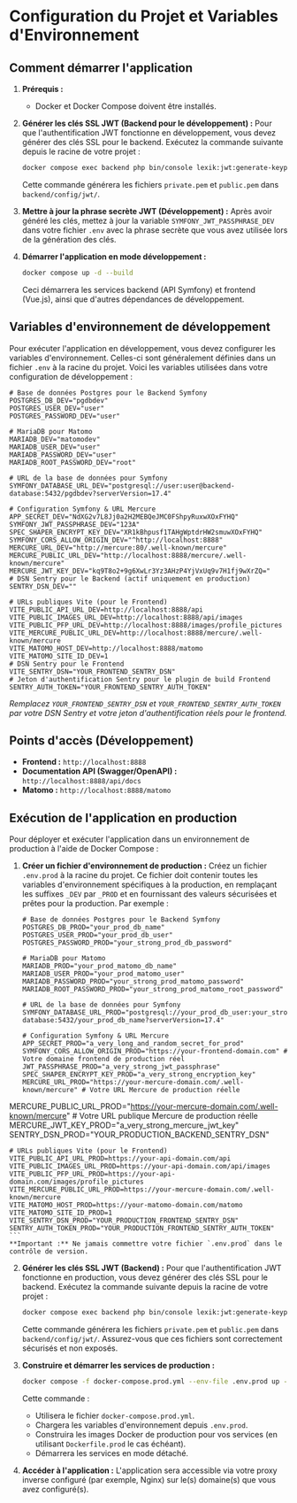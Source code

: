 # Configuration du Projet et Variables d'Environnement

## Comment démarrer l'application

1.  **Prérequis :**
    -   Docker et Docker Compose doivent être installés.

2.  **Générer les clés SSL JWT (Backend pour le développement) :**
    Pour que l'authentification JWT fonctionne en développement, vous devez générer des clés SSL pour le backend. Exécutez la commande suivante depuis le racine de votre projet :
    ```bash
    docker compose exec backend php bin/console lexik:jwt:generate-keypair --overwrite
    ```
    Cette commande générera les fichiers `private.pem` et `public.pem` dans `backend/config/jwt/`.

3.  **Mettre à jour la phrase secrète JWT (Développement) :**
    Après avoir généré les clés, mettez à jour la variable `SYMFONY_JWT_PASSPHRASE_DEV` dans votre fichier `.env` avec la phrase secrète que vous avez utilisée lors de la génération des clés.

4.  **Démarrer l'application en mode développement :**
    ```sh
    docker compose up -d --build
    ```
    Ceci démarrera les services backend (API Symfony) et frontend (Vue.js), ainsi que d'autres dépendances de développement.

## Variables d'environnement de développement

Pour exécuter l'application en développement, vous devez configurer les variables d'environnement. Celles-ci sont généralement définies dans un fichier `.env` à la racine du projet. Voici les variables utilisées dans votre configuration de développement :

```
# Base de données Postgres pour le Backend Symfony
POSTGRES_DB_DEV="pgdbdev"
POSTGRES_USER_DEV="user"
POSTGRES_PASSWORD_DEV="user"

# MariaDB pour Matomo
MARIADB_DEV="matomodev"
MARIADB_USER_DEV="user"
MARIADB_PASSWORD_DEV="user"
MARIADB_ROOT_PASSWORD_DEV="root"

# URL de la base de données pour Symfony
SYMFONY_DATABASE_URL_DEV="postgresql://user:user@backend-database:5432/pgdbdev?serverVersion=17.4"

# Configuration Symfony & URL Mercure
APP_SECRET_DEV="NdXG2v7L8Jj0a2H2MEBQeJMC0FShpyRuxwXOxFYHQ"
SYMFONY_JWT_PASSPHRASE_DEV="123A"
SPEC_SHAPER_ENCRYPT_KEY_DEV="XR1kBhpusf1TAHgWptdrHW2smuwXOxFYHQ"
SYMFONY_CORS_ALLOW_ORIGIN_DEV="^http://localhost:8888"
MERCURE_URL_DEV="http://mercure:80/.well-known/mercure"
MERCURE_PUBLIC_URL_DEV="http://localhost:8888/mercure/.well-known/mercure"
MERCURE_JWT_KEY_DEV="kq9T8o2+9g6XwLr3Yz3AHzP4YjVxUq9v7H1fj9wXrZQ="
# DSN Sentry pour le Backend (actif uniquement en production)
SENTRY_DSN_DEV=""

# URLs publiques Vite (pour le Frontend)
VITE_PUBLIC_API_URL_DEV=http://localhost:8888/api
VITE_PUBLIC_IMAGES_URL_DEV=http://localhost:8888/api/images
VITE_PUBLIC_PFP_URL_DEV=http://localhost:8888/images/profile_pictures
VITE_MERCURE_PUBLIC_URL_DEV=http://localhost:8888/mercure/.well-known/mercure
VITE_MATOMO_HOST_DEV=http://localhost:8888/matomo
VITE_MATOMO_SITE_ID_DEV=1
# DSN Sentry pour le Frontend
VITE_SENTRY_DSN="YOUR_FRONTEND_SENTRY_DSN"
# Jeton d'authentification Sentry pour le plugin de build Frontend
SENTRY_AUTH_TOKEN="YOUR_FRONTEND_SENTRY_AUTH_TOKEN"
```
*Remplacez `YOUR_FRONTEND_SENTRY_DSN` et `YOUR_FRONTEND_SENTRY_AUTH_TOKEN` par votre DSN Sentry et votre jeton d'authentification réels pour le frontend.*

## Points d'accès (Développement)

-   **Frontend :** `http://localhost:8888`
-   **Documentation API (Swagger/OpenAPI) :** `http://localhost:8888/api/docs`
-   **Matomo :** `http://localhost:8888/matomo`

## Exécution de l'application en production

Pour déployer et exécuter l'application dans un environnement de production à l'aide de Docker Compose :

1.  **Créer un fichier d'environnement de production :**
    Créez un fichier `.env.prod` à la racine du projet. Ce fichier doit contenir toutes les variables d'environnement spécifiques à la production, en remplaçant les suffixes `_DEV` par `_PROD` et en fournissant des valeurs sécurisées et prêtes pour la production. Par exemple :
    ```
    # Base de données Postgres pour le Backend Symfony
    POSTGRES_DB_PROD="your_prod_db_name"
    POSTGRES_USER_PROD="your_prod_db_user"
    POSTGRES_PASSWORD_PROD="your_strong_prod_db_password"

    # MariaDB pour Matomo
    MARIADB_PROD="your_prod_matomo_db_name"
    MARIADB_USER_PROD="your_prod_matomo_user"
    MARIADB_PASSWORD_PROD="your_strong_prod_matomo_password"
    MARIADB_ROOT_PASSWORD_PROD="your_strong_prod_matomo_root_password"

    # URL de la base de données pour Symfony
    SYMFONY_DATABASE_URL_PROD="postgresql://your_prod_db_user:your_strong_prod_db_password@backend-database:5432/your_prod_db_name?serverVersion=17.4"

    # Configuration Symfony & URL Mercure
    APP_SECRET_PROD="a_very_long_and_random_secret_for_prod"
    SYMFONY_CORS_ALLOW_ORIGIN_PROD="https://your-frontend-domain.com" # Votre domaine frontend de production réel
    JWT_PASSPHRASE_PROD="a_very_strong_jwt_passphrase"
    SPEC_SHAPER_ENCRYPT_KEY_PROD="a_very_strong_encryption_key"
    MERCURE_URL_PROD="https://your-mercure-domain.com/.well-known/mercure" # Votre URL Mercure de production réelle
MERCURE_PUBLIC_URL_PROD="https://your-mercure-domain.com/.well-known/mercure" # Votre URL publique Mercure de production réelle
    MERCURE_JWT_KEY_PROD="a_very_strong_mercure_jwt_key"
    SENTRY_DSN_PROD="YOUR_PRODUCTION_BACKEND_SENTRY_DSN"

    # URLs publiques Vite (pour le Frontend)
    VITE_PUBLIC_API_URL_PROD=https://your-api-domain.com/api
    VITE_PUBLIC_IMAGES_URL_PROD=https://your-api-domain.com/api/images
    VITE_PUBLIC_PFP_URL_PROD=https://your-api-domain.com/images/profile_pictures
    VITE_MERCURE_PUBLIC_URL_PROD=https://your-mercure-domain.com/.well-known/mercure
    VITE_MATOMO_HOST_PROD=https://your-matomo-domain.com/matomo
    VITE_MATOMO_SITE_ID_PROD=1
    VITE_SENTRY_DSN_PROD="YOUR_PRODUCTION_FRONTEND_SENTRY_DSN"
    SENTRY_AUTH_TOKEN_PROD="YOUR_PRODUCTION_FRONTEND_SENTRY_AUTH_TOKEN"
    ```
    **Important :** Ne jamais commettre votre fichier `.env.prod` dans le contrôle de version.

2.  **Générer les clés SSL JWT (Backend) :**
    Pour que l'authentification JWT fonctionne en production, vous devez générer des clés SSL pour le backend. Exécutez la commande suivante depuis la racine de votre projet :
    ```bash
    docker compose exec backend php bin/console lexik:jwt:generate-keypair --overwrite
    ```
    Cette commande générera les fichiers `private.pem` et `public.pem` dans `backend/config/jwt/`. Assurez-vous que ces fichiers sont correctement sécurisés et non exposés.
    
4.  **Construire et démarrer les services de production :**
    ```bash
    docker compose -f docker-compose.prod.yml --env-file .env.prod up --build -d
    ```
    Cette commande :
    -   Utilisera le fichier `docker-compose.prod.yml`.
    -   Chargera les variables d'environnement depuis `.env.prod`.
    -   Construira les images Docker de production pour vos services (en utilisant `Dockerfile.prod` le cas échéant).
    -   Démarrera les services en mode détaché.

5.  **Accéder à l'application :**
    L'application sera accessible via votre proxy inverse configuré (par exemple, Nginx) sur le(s) domaine(s) que vous avez configuré(s).
